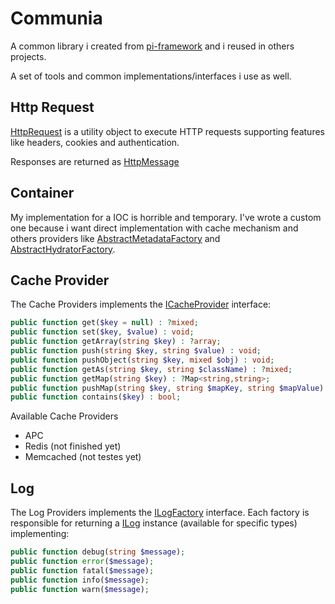 Communia
====================

A common library i created from [pi-framework](https://github.com/guilhermegeek/pi-framework) and i reused in others projects.

A set of tools and common implementations/interfaces i use as well.

## Http Request

[HttpRequest](src/Pi/Common/Http/HttpRequest.php) is a utility object to execute HTTP requests supporting features like headers, cookies and authentication.

Responses are returned as [HttpMessage](src/Pi/Common/Http/HttpMessage.php)

## Container

My implementation for a IOC is horrible and temporary. I've wrote a custom one because i want direct implementation with cache mechanism and others providers like [AbstractMetadataFactory](src/Pi/Common/Mapping/AbstractMetadataFactory.php) and [AbstractHydratorFactory](src/Pi/Common/Mapping/AbstractHydratorFactory.php).


## Cache Provider

The Cache Providers implements the [ICacheProvider](src/Pi-Interfaces/ICacheProvider.php) interface:

```php
public function get($key = null) : ?mixed; 
public function set($key, $value) : void;
public function getArray(string $key) : ?array;
public function push(string $key, string $value) : void;
public function pushObject(string $key, mixed $obj) : void;
public function getAs(string $key, string $className) : ?mixed;
public function getMap(string $key) : ?Map<string,string>;
public function pushMap(string $key, string $mapKey, string $mapValue) : void;
public function contains($key) : bool;
```

Available Cache Providers
+ APC
+ Redis (not finished yet)
+ Memcached (not testes yet)

## Log

The Log Providers implements the [ILogFactory](src/Pi-Interfaces/ILogFactory.php) interface. Each factory is responsible for returning a [ILog](src/Pi-Interfaces/ILog.php) instance (available for specific types) implementing:

```php
public function debug(string $message);
public function error($message);
public function fatal($message);
public function info($message);
public function warn($message);
```